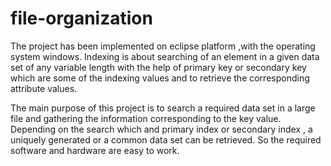 # file-organization
The project has been implemented on eclipse platform ,with the operating system windows. Indexing is about searching of an element in a given data set of any variable length with the help of primary key or secondary key which are some of the indexing values and to retrieve the corresponding attribute values.

The main purpose of this project is to search a required data set in a large file and gathering the information corresponding to the key value.
Depending on the search which and primary index or secondary index , a uniquely generated or a common data set can be retrieved. So the required software and hardware are easy to work.


